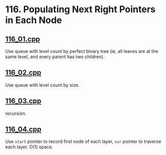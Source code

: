 # 116. Populating Next Right Pointers in Each Node #

## [116_01.cpp](https://github.com/cmeslo/leetcode/blob/master/solution/116.%20Populating%20Next%20Right%20Pointers%20in%20Each%20Node/116_01.cpp) ##
Use queue with level count by perfect binary tree (ie, all leaves are at the same level, and every parent has two children).

## [116_02.cpp](https://github.com/cmeslo/leetcode/blob/master/solution/116.%20Populating%20Next%20Right%20Pointers%20in%20Each%20Node/116_02.cpp) ##
Use queue with level count by size.

## [116_03.cpp](https://github.com/cmeslo/leetcode/blob/master/solution/116.%20Populating%20Next%20Right%20Pointers%20in%20Each%20Node/116_03.cpp) ##
recursion.

## [116_04.cpp](https://github.com/cmeslo/leetcode/blob/master/solution/116.%20Populating%20Next%20Right%20Pointers%20in%20Each%20Node/116_04.cpp) ##
Use ```start``` pointer to record first node of each layer, ```cur``` pointer to traverse each layer. O(1) space.
